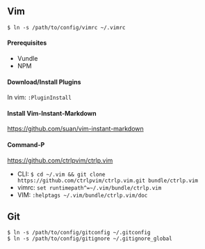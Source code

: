 ## Vim

    $ ln -s /path/to/config/vimrc ~/.vimrc

#### Prerequisites

- Vundle
- NPM

#### Download/Install Plugins

In vim: `:PluginInstall`

#### Install Vim-Instant-Markdown

https://github.com/suan/vim-instant-markdown

#### Command-P

https://github.com/ctrlpvim/ctrlp.vim

- CLI: ```$ cd ~/.vim && git clone https://github.com/ctrlpvim/ctrlp.vim.git bundle/ctrlp.vim```
- vimrc: ```set runtimepath^=~/.vim/bundle/ctrlp.vim```
- VIM: ```:helptags ~/.vim/bundle/ctrlp.vim/doc```

## Git

    $ ln -s /path/to/config/gitconfig ~/.gitconfig
    $ ln -s /path/to/config/gitignore ~/.gitignore_global

